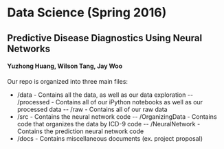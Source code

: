 # Data Science (Spring 2016)
## Predictive Disease Diagnostics Using Neural Networks
#### Yuzhong Huang, Wilson Tang, Jay Woo

Our repo is organized into three main files:
- /data - Contains all the data, as well as our data exploration
-- /processed - Contains all of our iPython notebooks as well as our processed data
-- /raw - Contains all of our raw data
- /src - Contains the neural network code
-- /OrganizingData - Contains code that organizes the data by ICD-9 code
-- /NeuralNetwork - Contains the prediction neural network code
- /docs - Contains miscellaneous documents (ex. project proposal)
